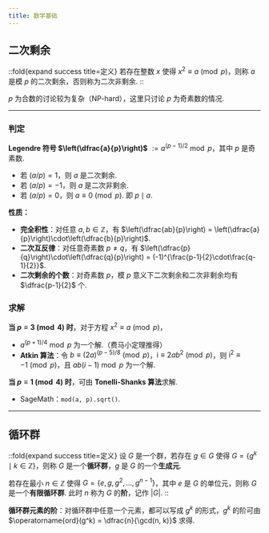 ```yaml
---
title: 数学基础
---
```


## 二次剩余

::fold{expand success title=定义}
若存在整数 $x$ 使得 $x^2 \equiv a \pmod{p}$，则称 $a$ 是模 $p$ 的二次剩余，否则称为二次非剩余.
::

$p$ 为合数的讨论较为复杂（NP-hard），这里只讨论 $p$ 为奇素数的情况.

---

### 判定

**Legendre 符号 $\left(\dfrac{a}{p}\right)$** $:= a^{(p-1)/2}\bmod p$，其中 $p$ 是奇素数.

 - 若 $(a / p) = 1$，则 $a$ 是二次剩余.
 - 若 $(a / p) = -1$，则 $a$ 是二次非剩余.
 - 若 $(a / p) = 0$，则 $a \equiv 0 \pmod p$. 即 $p \mid a$.

**性质：**

 - **完全积性**：对任意 $a, b \in \mathbb{Z}$，有 $\left(\dfrac{ab}{p}\right) = \left(\dfrac{a}{p}\right)\cdot\left(\dfrac{b}{p}\right)$.
 - **二次互反律**：对任意奇素数 $p \neq q$，有 $\left(\dfrac{p}{q}\right)\cdot\left(\dfrac{q}{p}\right) = (-1)^{\frac{p-1}{2}\cdot\frac{q-1}{2}}$.
 - **二次剩余的个数**：对奇素数 $p$，模 $p$ 意义下二次剩余和二次非剩余均有 $\dfrac{p-1}{2}$ 个.

### 求解

**当 $p \equiv 3 \pmod{4}$ 时**，对于方程 $x^2 \equiv a \pmod{p}$，

 - $a^{(p+1)/4} \bmod p$ 为一个解.（费马小定理推得）
 - **Atkin 算法**：令 $b \equiv (2a)^{(p-5)/8}\pmod p$，$\mathrm{i}\equiv2ab^2\pmod p$，则 $\mathrm{i}^2\equiv-1\pmod p$，且 $ab(i-1)\bmod p$ 为一个解.

**当 $p \equiv 1 \pmod{4}$ 时**，可由 **Tonelli-Shanks 算法**求解.

 - SageMath：`mod(a, p).sqrt()`.

---

## 循环群

::fold{expand success title=定义}
设 $G$ 是一个群，若存在 $g \in G$ 使得 $G = \{g^k\mid k\in\mathbb{Z}\}$，则称 $G$ 是一个**循环群**，$g$ 是 $G$ 的一个**生成元**.

若存在最小 $n \in \mathbb{Z}$ 使得 $G = \{e, g, g^2, \ldots, g^{n-1}\}$，其中 $e$ 是 $G$ 的单位元，则称 $G$ 是一个**有限循环群**. 此时 $n$ 称为 $G$ 的**阶**，记作 $|G|$.
::

**循环群元素的阶**：对循环群中任意一个元素，都可以写成 $g^k$ 的形式，$g^k$ 的阶可由 $\operatorname{ord}(g^k) = \dfrac{n}{\gcd(n, k)}$ 求得.
